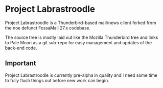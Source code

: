  # Project Labrastroodle


Project Labrastroodle is a Thunderbird-based mail/news client forked from the noe defunct FossaMail 27.x codebase.

The source tree is mostly laid out like the Mozilla Thunderbird tree and links to Pale Moon 
as a git sub-repo for easy management and updates of the back-end code.

## Important

Project Labrastroodle is currently pre-alpha in quality and I need some time to fully flush things out before new work can begin. 
